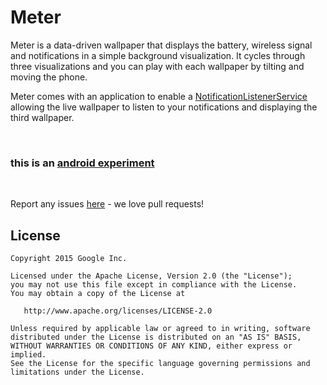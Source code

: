 # Meter

Meter is a data-driven wallpaper that displays the battery, wireless signal and notifications in a simple background visualization. It cycles through three visualizations and you can play with each wallpaper by tilting and moving the phone.


Meter comes with an application to enable a [NotificationListenerService](https://developer.android.com/reference/android/service/notification/NotificationListenerService.html) allowing the live wallpaper to listen to your notifications and displaying the third wallpaper.

&nbsp;

### **this is an [android experiment](http://androidexperiments.com)**

&nbsp;

Report any issues [here](https://github.com/googlecreativelab/meter/issues) - we love pull requests!

## License


```
Copyright 2015 Google Inc.

Licensed under the Apache License, Version 2.0 (the "License");
you may not use this file except in compliance with the License.
You may obtain a copy of the License at

   http://www.apache.org/licenses/LICENSE-2.0

Unless required by applicable law or agreed to in writing, software
distributed under the License is distributed on an "AS IS" BASIS,
WITHOUT WARRANTIES OR CONDITIONS OF ANY KIND, either express or implied.
See the License for the specific language governing permissions and
limitations under the License.
```
